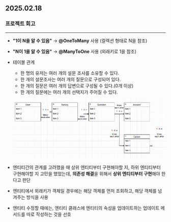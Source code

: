 ## 2025.02.18

### 프로젝트 회고
-----
- **"1이 N을 알 수 있음"** → **@OneToMany** 사용 (컬렉션 형태로 N을 참조)
- **"N이 1을 알 수 있음"** → **@ManyToOne** 사용 (외래키로 1을 참조)

- 테이블 관계
    - 한 명의 유저는 여러 개의 설문 조사를 소유할 수 있다.
    - 한 개의 설문조사는 여러 개의 질문으로 구성되어 있다.
    - 한 개의 질문은 여러 개의 답변으로 구성될 수 있다.(0개 이상)
    - 한 개의 질문에는 여러 개의 선택지가 주어질 수 있다.  

    ![alt text](image.png)
- 엔티티간의 관계를 고려했을 때 상위 엔티티부터 구현해야할 지, 하위 엔티티부터 구현해야할 지 고민을 했었는데, **의존성 해결**을 위해서 **상위 엔티티부터 구현**해야 한다고 판단
- 엔티티에서 외래키가 객체일 경우에는 해당 객체를 먼저 조회하고, 해당 객체를 넘겨주는 방식을 사용
- 엔티티 수정할 때에는, 엔티티 클래스에 엔티티의 속성을 업데이트하는 업데이트 메서드를 따로 작성하는 것을 선호

